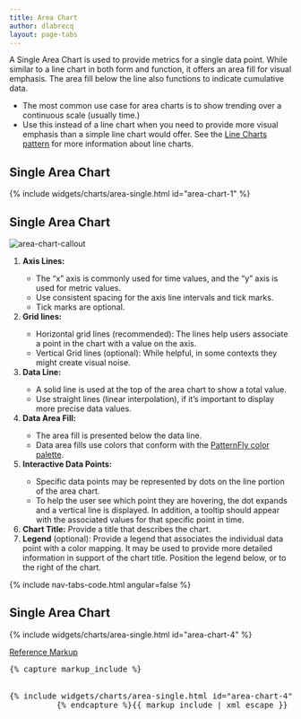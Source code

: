 ```yaml
---
title: Area Chart
author: dlabrecq
layout: page-tabs
---
```

<div class="tab-content">
  <div role="tabpanel" class="tab-pane active" id="overview">
    <p>A Single Area Chart is used to provide metrics for a single data point. While similar to a line chart in both
    form and function, it offers an area fill for visual emphasis. The area fill below the line also functions to
    indicate cumulative data.</p>
    <ul>
      <li>The most common use case for area charts is to show trending over a continuous scale (usually time.)</li>
      <li>Use this instead of a line chart when you need to provide more visual emphasis than a simple line chart would
      offer. See the <a href="{{site.baseurl}}pattern-library/data-visualization/line-chart/#/_design">Line Charts
      pattern</a> for more information about line charts.</li>
    </ul>
    <h2 id="example-overview-1">Single Area Chart</h2>
    <div class="example">
      <div class="row">
        <div class="col-md-7">
          <div class="example-pf">
            {% include widgets/charts/area-single.html id="area-chart-1" %}
          </div>
        </div>
      </div>
    </div>
  </div>
  <div role="tabpanel" class="tab-pane" id="design">
    <h2>Single Area Chart</h2>
    <div class="row">
      <div class="col-md-7 col-lg-5">
        <img src="{{site.baseurl}}assets/img/AreaChart_Markup.png" alt="area-chart-callout"/>
      </div>
      <div class="col-md-5 col-lg-7">
        <ol>
          <li><b>Axis Lines:</b></li>
          <ul>
            <li>The “x” axis is commonly used for time values, and the “y” axis is used for metric values.</li>
            <li>Use consistent spacing for the axis line intervals and tick marks.</li>
            <li>Tick marks are optional.</li>
          </ul>
          <li><b>Grid lines:</b></li>
          <ul>
            <li>Horizontal grid lines (recommended): The lines help users associate a point in the chart with a value on the axis.</li>
            <li>Vertical Grid lines (optional): While helpful, in some contexts they might create visual noise.</li>
          </ul>
          <li><b>Data Line:</b></li>
          <ul>
            <li>A solid line is used at the top of the area chart to show a total value.</li>
            <li>Use straight lines (linear interpolation), if it’s important to display more precise data values.</li>
          </ul>
          <li><b>Data Area Fill:</b></li>
          <ul>
            <li>The area fill is presented below the data line.</li>
            <li>Data area fills use colors that conform with the <a href="{{site.baseurl}}styles/color-palette/">PatternFly color palette</a>.</li>
          </ul>
          <li><b>Interactive Data Points:</b></li>
          <ul>
            <li>Specific data points may be represented by dots on the line portion of the area chart.</li>
            <li>To help the user see which point they are hovering, the dot expands and a vertical line is displayed. In addition, a tooltip should appear with the associated values for that specific point in time.</li>
          </ul>
          <li><b>Chart Title:</b> Provide a title that describes the chart.</li>
          <li><b>Legend</b> (optional): Provide a legend that associates the individual data point with a color mapping. It may be used to provide more detailed information in support of the chart title. Position the legend below, or to the right of the chart.</li>
        </ol>
      </div>
    </div>
  </div>
  <div role="tabpanel" class="tab-pane" id="code">
    {% include nav-tabs-code.html angular=false %}
    <div class="tab-content">
      <div role="tabpanel" class="tab-pane nested active" id="html-css">
        <h2 id="example-code-2">Single Area Chart</h2>
        <div class="example">
          <div class="row">
            <div class="col-md-7">
              <div class="example-pf">
                {% include widgets/charts/area-single.html id="area-chart-4" %}
              </div>
            </div>
          </div>
        </div>
        <p class="reference-markup"><a class="collapse-toggle" data-toggle="collapse" aria-expanded="true" aria-controls="markup-1" href="#markup-1">Reference Markup</a></p>
        <div class="collapse in" id="markup-1">
          <pre class="prettyprint">{% capture markup_include %}
<script src="components/c3/c3.min.js"></script>
<script src="components/d3/d3.min.js"></script>
{% include widgets/charts/area-single.html id="area-chart-4" %}
          {% endcapture %}{{ markup_include | xml_escape }}</pre>
        </div>
      </div>
      <div role="tabpanel" class="tab-pane nested" id="angular">
        <div ng-app="docsApp" ng-controller="DocsController" class="content">
          <div ng-include src="'/components/angular-patternfly/dist/docs/partials/api/patternfly.charts.directive.pfDonutPctChart.html'"></div>
        </div>
      </div>
    </div>
  </div>
</div>
